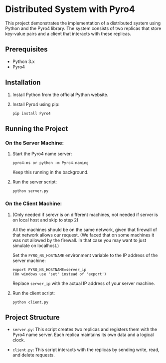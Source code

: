 # Distributed System with Pyro4

This project demonstrates the implementation of a distributed system using Python and the Pyro4 library. The system consists of two replicas that store key-value pairs and a client that interacts with these replicas.

## Prerequisites

- Python 3.x
- Pyro4

## Installation

1. Install Python from the official Python website.

2. Install Pyro4 using pip:

   ```
   pip install Pyro4

   ```

## Running the Project

### On the Server Machine:

1. Start the Pyro4 name server:

   ```
   pyro4-ns or python -m Pyro4.naming

   ```

   Keep this running in the background.

2. Run the server script:

   ```
   python server.py

   ```

### On the Client Machine:

1. (Only needed if serevr is on different machines, not needed if server is on local host and skip to step 2)

   All the machines should be on the same network, given that firewall of that network allows our request.
   (We faced that on some machines it was not allowed by the firewall. In that case you may want to just simulate on localhost.)

   Set the `PYRO_NS_HOSTNAME` environment variable to the IP address of the server machine:

   ```
   export PYRO_NS_HOSTNAME=server_ip
   (On windows use 'set' instead of 'export')

   ```

   Replace `server_ip` with the actual IP address of your server machine.

2. Run the client script:

   ```
   python client.py

   ```

## Project Structure

- `server.py`: This script creates two replicas and registers them with the Pyro4 name server. Each replica maintains its own data and a logical clock.

- `client.py`: This script interacts with the replicas by sending write, read, and delete requests.
